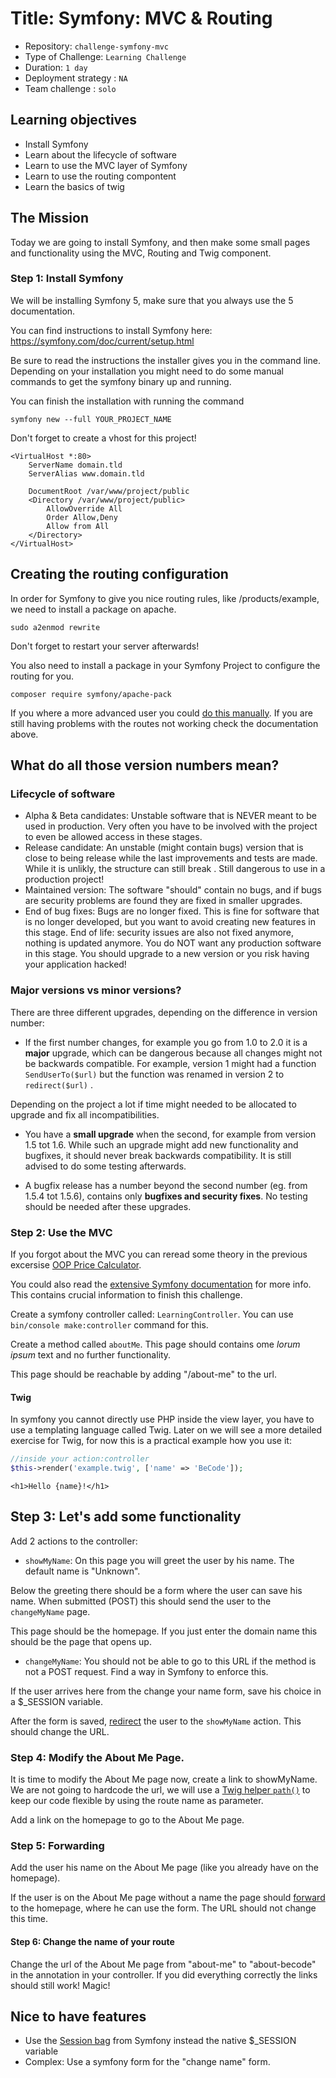 # Title: Symfony: MVC & Routing

- Repository: `challenge-symfony-mvc`
- Type of Challenge: `Learning Challenge`
- Duration: `1 day`
- Deployment strategy : `NA`
- Team challenge : `solo`

## Learning objectives
- Install Symfony
- Learn about the lifecycle of software
- Learn to use the MVC layer of Symfony
- Learn to use the routing compontent
- Learn the basics of twig

## The Mission
Today we are going to install Symfony, and then make some small pages and functionality using the MVC, Routing and Twig component.

### Step 1: Install Symfony
We will be installing Symfony 5, make sure that you always use the 5 documentation.

You can find instructions to install Symfony here:
https://symfony.com/doc/current/setup.html

Be sure to read the instructions the installer gives you in the command line. Depending on your installation you might need to do some manual commands to get the symfony binary up and running.

You can finish the installation with running the command

`symfony new --full YOUR_PROJECT_NAME`

Don't forget to create a vhost for this project!

```
<VirtualHost *:80>
    ServerName domain.tld
    ServerAlias www.domain.tld

    DocumentRoot /var/www/project/public
    <Directory /var/www/project/public>
        AllowOverride All
        Order Allow,Deny
        Allow from All
    </Directory>
</VirtualHost>
```

## Creating the routing configuration
In order for Symfony to give you nice routing rules, like /products/example, we need to install a package on apache.

`sudo a2enmod rewrite`

Don't forget to restart your server afterwards!

You also need to install a package in your Symfony Project to configure the routing for you.

`composer require symfony/apache-pack`

If you where a more advanced user you could [do this manually](https://symfony.com/doc/current/setup/web_server_configuration.html).
If you are still having problems with the routes not working check the documentation above.

## What do all those version numbers mean?

### Lifecycle of software
- Alpha & Beta candidates: Unstable software that is NEVER meant to be used in production. Very often you have to be involved with the project to even be allowed access in these stages.
- Release candidate: An unstable (might contain bugs) version that is close to being release while the last improvements and tests are made. While it is unlikly, the structure can still break . Still dangerous to use in a production project!
- Maintained version: The software "should" contain no bugs, and if bugs are security problems are found they are fixed in smaller upgrades.
- End of bug fixes: Bugs are no longer fixed. This is fine for software that is no longer developed, but you want to avoid creating new features in this stage.
End of life: security issues are also not fixed anymore, nothing is updated anymore. You do NOT want any production software in this stage. You should upgrade to a new version or you risk having your application hacked!

### Major versions vs minor versions?
There are three different upgrades, depending on the difference in version number:

- If the first number changes, for example you go from 1.0 to 2.0 it is a **major** upgrade, which can be dangerous because all changes might not be backwards compatible.
For example, version 1 might had a function `SendUserTo($url)` but the function was renamed in version 2 to `redirect($url)` .

Depending on the project a lot if time might needed to be allocated to upgrade and fix all incompatibilities.

- You have a **small upgrade** when the second, for example from version 1.5 tot 1.6. While such an upgrade might add new functionality and bugfixes, it should never break backwards compatibility. It is still advised to do some testing afterwards. 

- A bugfix release has a number beyond the second number (eg. from 1.5.4 tot 1.5.6), contains only **bugfixes and security fixes**. No testing should be needed after these upgrades.

### Step 2: Use the MVC
If you forgot about the MVC you can reread some theory in the previous excersise [OOP Price Calculator](../../../2.The-Hills/php/5.oop-pricecalculator).

You could also read the [extensive Symfony documentation](https://symfony.com/doc/current/controller.html) for more info. This contains crucial information to finish this challenge.

Create a symfony controller called: `LearningController`. You can use `bin/console make:controller` command for this. 

Create a method called `aboutMe`. This page should contains ome *lorum ipsum* text and no further functionality.

This page should be reachable by adding "/about-me" to the url.

#### Twig
In symfony you cannot directly use PHP inside the view layer, you have to use a templating language called Twig.
Later on we will see a more detailed exercise for Twig, for now this is a practical example how you use it:

```php
//inside your action:controller
$this->render('example.twig', ['name' => 'BeCode']);
```

```twig
<h1>Hello {name}!</h1>
```

## Step 3: Let's add some functionality
Add 2 actions to the controller:

- `showMyName`: On this page you will greet the user by his name. The default name is "Unknown".

Below the greeting there should be a form where the user can save his name. When submitted (POST) this should send the user to the `changeMyName` page.

This page should be the homepage. If you just enter the domain name this should be the page that opens up.

- `changeMyName`: 
You should not be able to go to this URL if the method is not a POST request. Find a way in Symfony to enforce this.

If the user arrives here from the change your name form, save his choice in a $_SESSION variable.

After the form is saved, [redirect](https://symfony.com/doc/current/controller.html#redirecting) the user to the `showMyName` action. This should change the URL.

### Step 4: Modify the About Me Page.
It is time to modify the About Me page now, create a link to showMyName. We are not going to hardcode the url, we will use a [Twig helper `path()`](https://symfony.com/doc/current/reference/twig_reference.html#path
) to keep our code flexible by using the route name as parameter.

Add a link on the homepage to go to the About Me page.

### Step 5: Forwarding
Add the user his name on the About Me page (like you already have on the homepage).

If the user is on the About Me page without a name the page should [forward](https://symfony.com/doc/current/controller/forwarding.html) to the homepage, where he can use the form. The URL should not change this time.

#### Step 6: Change the name of your route
Change the url of the About Me page from "about-me" to "about-becode" in the annotation in your controller. If you did everything correctly the links should still work! Magic!

## Nice to have features
- Use the [Session bag](https://symfony.com/doc/current/components/http_foundation/sessions.html) from Symfony instead the native $_SESSION variable
- Complex: Use a symfony form for the "change name" form.
